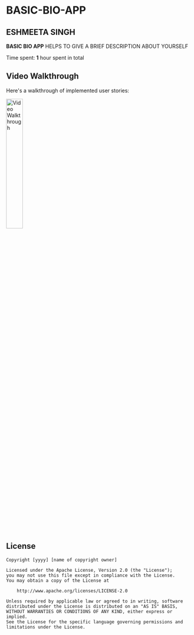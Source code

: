 # BASIC-BIO-APP


## ESHMEETA SINGH

**BASIC BIO APP** HELPS TO GIVE A BRIEF DESCRIPTION ABOUT YOURSELF

Time spent: **1** hour spent in total


## Video Walkthrough

Here's a walkthrough of implemented user stories:

<img src='https://j.gifs.com/J8RRBD.gif' title='Video Walkthrough' width='30%' alt='Video Walkthrough' />



## License

    Copyright [yyyy] [name of copyright owner]

    Licensed under the Apache License, Version 2.0 (the "License");
    you may not use this file except in compliance with the License.
    You may obtain a copy of the License at

        http://www.apache.org/licenses/LICENSE-2.0

    Unless required by applicable law or agreed to in writing, software
    distributed under the License is distributed on an "AS IS" BASIS,
    WITHOUT WARRANTIES OR CONDITIONS OF ANY KIND, either express or implied.
    See the License for the specific language governing permissions and
    limitations under the License.
